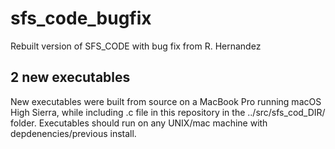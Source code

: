 # sfs_code_bugfix
Rebuilt version of SFS_CODE with bug fix from R. Hernandez

## 2 new executables

New executables were built from source on a MacBook Pro running macOS High Sierra, while including .c file in this repository in the ../src/sfs_cod_DIR/ folder. Executables should run on any UNIX/mac machine with depdenencies/previous install.
